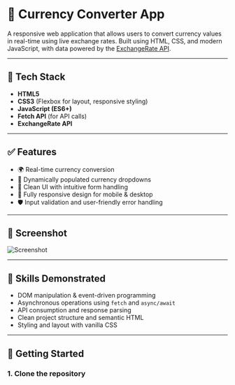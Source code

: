 # 💱 Currency Converter App

A responsive web application that allows users to convert currency values in real-time using live exchange rates. Built using HTML, CSS, and modern JavaScript, with data powered by the [ExchangeRate API](https://www.exchangerate-api.com/).

---

## 🔧 Tech Stack

- **HTML5**
- **CSS3** (Flexbox for layout, responsive styling)
- **JavaScript (ES6+)**
- **Fetch API** (for API calls)
- **ExchangeRate API**

---

## ✅ Features

- 🌍 Real-time currency conversion
- 🔄 Dynamically populated currency dropdowns
- 🧮 Clean UI with intuitive form handling
- 📱 Fully responsive design for mobile & desktop
- 🛡 Input validation and user-friendly error handling

---

## 📸 Screenshot

![Screenshot](screenshot(128).png)

---

## 🧠 Skills Demonstrated

- DOM manipulation & event-driven programming
- Asynchronous operations using `fetch` and `async/await`
- API consumption and response parsing
- Clean project structure and semantic HTML
- Styling and layout with vanilla CSS

---

## 🚀 Getting Started

### 1. Clone the repository
```bash
